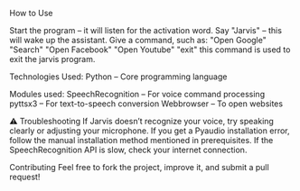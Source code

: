  How to Use

Start the program – it will listen for the activation word.
Say "Jarvis" – this will wake up the assistant.
Give a command, such as:
"Open Google"
"Search"
"Open Facebook"
"Open Youtube"
"exit" this command is used to exit the jarvis program.

 Technologies Used:
Python – Core programming language

Modules used:
SpeechRecognition – For voice command processing
pyttsx3 – For text-to-speech conversion
Webbrowser – To open websites

⚠ Troubleshooting
If Jarvis doesn’t recognize your voice, try speaking clearly or adjusting your microphone.
If you get a Pyaudio installation error, follow the manual installation method mentioned in prerequisites.
If the SpeechRecognition API is slow, check your internet connection.

 Contributing
Feel free to fork the project, improve it, and submit a pull request! 
